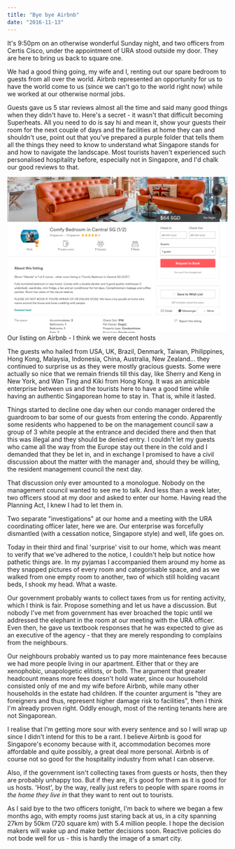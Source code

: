 ```yaml
---
title: "Bye bye Airbnb"
date: "2016-11-13"
---
```


It's 9:50pm on an otherwise wonderful Sunday night, and two officers from Certis Cisco, under the appointment of URA stood outside my door. They are here to bring us back to square one.

We had a good thing going, my wife and I, renting out our spare bedroom to guests from all over the world. Airbnb represented an opportunity for us to have the world come to us (since we can't go to the world right now) while we worked at our otherwise normal jobs.

Guests gave us 5 star reviews almost all the time and said many good things when they didn't have to. Here's a secret - it wasn't that difficult becoming Superheats. All you need to do is say hi and mean it, show your guests their room for the next couple of days and the facilities at home they can and shouldn't use, point out that you've prepared a purple folder that tells them all the things they need to know to understand what Singapore stands for and how to navigate the landscape. Most tourists haven't experienced such personalised hospitality before, especially not in Singapore, and I'd chalk our good reviews to that.

![nick airbnb singapore listing](images/airbnb-singapore-listing-1024x725.png) Our listing on Airbnb - I think we were decent hosts 

The guests who hailed from USA, UK, Brazil, Denmark, Taiwan, Philippines, Hong Kong, Malaysia, Indonesia, China, Australia, New Zealand... they continued to surprise us as they were mostly gracious guests. Some were actually so nice that we remain friends till this day, like Sherry and Keng in New York, and Wan Ting and Kiki from Hong Kong. It was an amicable enterprise between us and the tourists here to have a good time while having an authentic Singaporean home to stay in. That is, while it lasted.

Things started to decline one day when our condo manager ordered the guardroom to bar some of our guests from entering the condo. Apparently some residents who happened to be on the management council saw a group of 3 white people at the entrance and decided there and then that this was illegal and they should be denied entry. I couldn't let my guests who came all the way from the Europe stay out there in the cold and I demanded that they be let in, and in exchange I promised to have a civil discussion about the matter with the manager and, should they be willing, the resident management council the next day.

That discussion only ever amounted to a monologue. Nobody on the management council wanted to see me to talk. And less than a week later, two officers stood at my door and asked to enter our home. Having read the Planning Act, I knew I had to let them in.

Two separate "investigations" at our home and a meeting with the URA coordinating officer later, here we are. Our enterprise was forcefully dismantled (with a cessation notice, Singapore style) and well, life goes on.

Today in their third and final 'surprise' visit to our home, which was meant to verify that we've adhered to the notice, I couldn't help but notice how pathetic things are. In my pyjamas I accompanied them around my home as they snapped pictures of every room and categorisable space, and as we walked from one empty room to another, two of which still holding vacant beds, I shook my head. What a waste.

Our government probably wants to collect taxes from us for renting activity, which I think is fair. Propose something and let us have a discussion. But nobody I've met from government has ever broached the topic until we addressed the elephant in the room at our meeting with the URA officer. Even then, he gave us textbook responses that he was expected to give as an executive of the agency - that they are merely responding to complains from the neighbours.

Our neighbours probably wanted us to pay more maintenance fees because we had more people living in our apartment. Either that or they are xenophobic, unapologetic elitists, or both. The argument that greater headcount means more fees doesn't hold water, since our household consisted only of me and my wife before Airbnb, while many other households in the estate had children. If the counter argument is "they are foreigners and thus, represent higher damage risk to facilities", then I think I'm already proven right. Oddly enough, most of the renting tenants here are not Singaporean.

I realise that I'm getting more sour with every sentence and so I will wrap up since I didn't intend for this to be a rant. I believe Airbnb is good for Singapore's economy because with it, accommodation becomes more affordable and quite possibly, a great deal more personal. Airbnb is of course not so good for the hospitality industry from what I can observe.

Also, if the government isn't collecting taxes from guests or hosts, then they are probably unhappy too. But if they are, it's good for them as it is good for us hosts. 'Host', by the way, really just refers to people with spare rooms _in the home they live in_ that they want to rent out to tourists.

As I said bye to the two officers tonight, I'm back to where we began a few months ago, with empty rooms just staring back at us, in a city spanning 27km by 50km (720 square km) with 5.4 million people. I hope the decision makers will wake up and make better decisions soon. Reactive policies do not bode well for us - this is hardly the image of a smart city.
